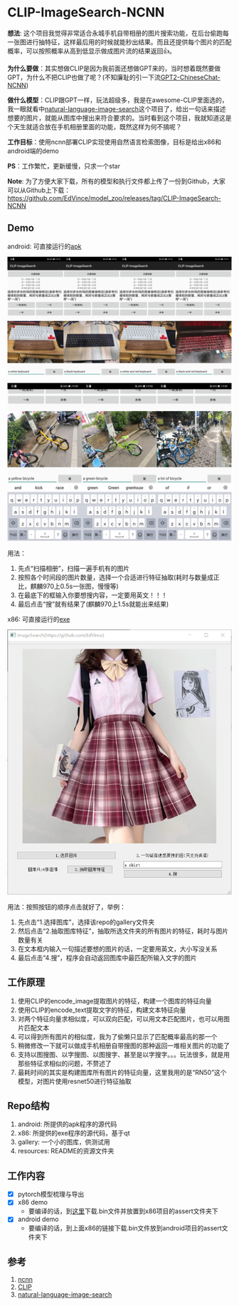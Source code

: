 # CLIP-ImageSearch-NCNN

**想法**: 这个项目我觉得非常适合永城手机自带相册的图片搜索功能，在后台偷跑每一张图进行抽特征，这样最后用的时候就能秒出结果。而且还提供每个图片的匹配概率，可以按照概率从高到低显示做成图片流的结果返回👍。

**为什么要做**：其实想做CLIP是因为我前面还想做GPT来的，当时想着既然要做GPT，为什么不把CLIP也做了呢？(不知廉耻的引一下流[GPT2-ChineseChat-NCNN](https://github.com/EdVince/GPT2-ChineseChat-NCNN))

**做什么模型**：CLIP跟GPT一样，玩法超级多，我是在awesome-CLIP里面选的，我一眼就看中[natural-language-image-search](https://github.com/haltakov/natural-language-image-search)这个项目了，给出一句话来描述想要的图片，就能从图库中搜出来符合要求的。当时看到这个项目，我就知道这是个天生就适合放在手机相册里面的功能，既然这样为何不搞呢？

**工作目标**：使用ncnn部署CLIP实现使用自然语言检索图像，目标是给出x86和android端的demo

**PS**：工作繁忙，更新缓慢，只求一个star

**Note**: 为了方便大家下载，所有的模型和执行文件都上传了一份到Github，大家可以从Github上下载：https://github.com/EdVince/model_zoo/releases/tag/CLIP-ImageSearch-NCNN

## Demo
android: 可直接运行的[apk](https://pan.baidu.com/s/1Q1nt_1gtcFo31goDJVOpdQ?pwd=6666)

![image](./resources/clip.jpg)

![image](./resources/bicycle.jpg)

用法：
1. 先点“扫描相册”，扫描一遍手机有的图片
2. 按照各个时间段的图片数量，选择一个合适进行特征抽取(耗时与数量成正比，麒麟970上0.5s一张图，慢慢等)
3. 在最底下的框输入你要想搜内容，一定要用英文！！！
4. 最后点击“搜”就有结果了(麒麟970上1.5s就能出来结果)

x86: 可直接运行的[exe](https://pan.baidu.com/s/1RvVxXJ1TPazJT_Kp-u4tkA?pwd=6666)

![image](./resources/x86.png)

用法：按照按钮的顺序点击就好了，举例：
1. 先点击“1.选择图库”，选择该repo的gallery文件夹
2. 然后点击“2.抽取图库特征”，抽取所选文件夹的所有图片的特征，耗时与图片数量有关
3. 在文本框内输入一句描述要想的图片的话，一定要用英文，大小写没关系
4. 最后点击“4.搜”，程序会自动返回图库中最匹配所输入文字的图片

## 工作原理
1. 使用CLIP的encode_image提取图片的特征，构建一个图库的特征向量
2. 使用CLIP的encode_text提取文字的特征，构建文本特征向量
3. 对两个特征向量求相似度，可以双向匹配，可以用文本匹配图片，也可以用图片匹配文本
4. 可以得到所有图片的相似度，我为了偷懒只显示了匹配概率最高的那一个
5. 稍微修改一下就可以做成手机相册自带搜图的那种返回一堆相关图片的功能了
6. 支持以图搜图、以字搜图、以图搜字、甚至是以字搜字。。。玩法很多，就是用那些特征求相似的问题，不赘述了
7. 最耗时间的其实是构建图库所有图片的特征向量，这里我用的是“RN50”这个模型，对图片使用resnet50进行特征抽取

## Repo结构
1. android: 所提供的apk程序的源代码
2. x86: 所提供的exe程序的源代码，基于qt
3. gallery: 一个小的图库，供测试用
4. resources: README的资源文件夹

## 工作内容
- [x] pytorch模型梳理与导出
- [x] x86 demo
    - 要编译的话，到[这里](https://pan.baidu.com/s/1qNnrFBuNiT0l67irAJgf0A?pwd=6666)下载.bin文件并放置到x86项目的assert文件夹下
- [x] android demo
    - 要编译的话，到上面x86的链接下载.bin文件放到android项目的assert文件夹下

## 参考
1. [ncnn](https://github.com/Tencent/ncnn)
3. [CLIP](https://github.com/openai/CLIP)
2. [natural-language-image-search](https://github.com/haltakov/natural-language-image-search)

